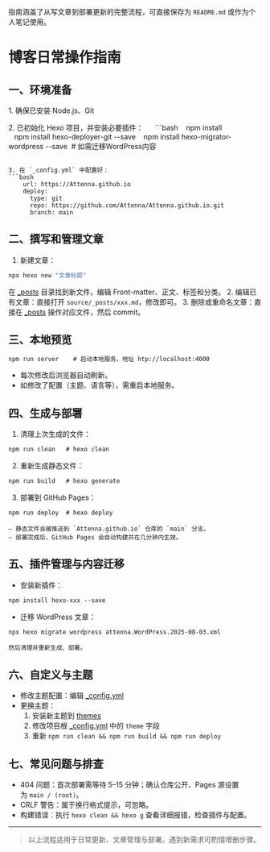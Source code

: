 指南涵盖了从写文章到部署更新的完整流程，可直接保存为 `README.md` 或作为个人笔记使用。

# 博客日常操作指南

## 一、环境准备

1. 确保已安装 Node.js、Git  

2. 已初始化 Hexo 项目，并安装必要插件：  
   ```bash
   npm install
   npm install hexo-deployer-git --save
   npm install hexo-migrator-wordpress --save  # 如需迁移WordPress内容
```

3. 在 `_config.yml` 中配置好：
```bash
    url: https://Attenna.github.io
    deploy:
      type: git
      repo: https://github.com/Attenna/Attenna.github.io.git
      branch: main
```  
## 二、撰写和管理文章

1. 新建文章：
```bash
npx hexo new "文章标题"
```
在 [_posts](vscode-file://vscode-app/c:/Users/duck1/AppData/Local/Programs/Microsoft%20VS%20Code/resources/app/out/vs/code/electron-browser/workbench/workbench.html) 目录找到新文件，编辑 Front-matter、正文、标签和分类。
2. 编辑已有文章：直接打开 `source/_posts/xxx.md`，修改即可。
3. 删除或重命名文章：直接在 [_posts](vscode-file://vscode-app/c:/Users/duck1/AppData/Local/Programs/Microsoft%20VS%20Code/resources/app/out/vs/code/electron-browser/workbench/workbench.html) 操作对应文件，然后 commit。
## 三、本地预览
```bash
npm run server    # 启动本地服务，地址 htp://localhost:4000
```
- 每次修改后浏览器自动刷新。
- 如修改了配置（主题、语言等），需重启本地服务。
## 四、生成与部署
1. 清理上次生成的文件：
```bash
npm run clean   # hexo clean
```
2. 重新生成静态文件：
```bash
npm run build   # hexo generate
```
3. 部署到 GitHub Pages：
```bash
npm run deploy  # hexo deploy
```
	– 静态文件会被推送到 `Attenna.github.io` 仓库的 `main` 分支。  
    – 部署完成后，GitHub Pages 会自动构建并在几分钟内生效。
## 五、插件管理与内容迁移
- 安装新插件：
```bash
npm install hexo-xxx --save
```
- 迁移 WordPress 文章：
```bash
npx hexo migrate wordpress attenna.WordPress.2025-08-03.xml
```
    然后清理并重新生成、部署。
## 六、自定义与主题
- 修改主题配置：编辑 [_config.yml](vscode-file://vscode-app/c:/Users/duck1/AppData/Local/Programs/Microsoft%20VS%20Code/resources/app/out/vs/code/electron-browser/workbench/workbench.html)
- 更换主题：
    1. 安装新主题到 [themes](vscode-file://vscode-app/c:/Users/duck1/AppData/Local/Programs/Microsoft%20VS%20Code/resources/app/out/vs/code/electron-browser/workbench/workbench.html)
    2. 修改项目根 [_config.yml](vscode-file://vscode-app/c:/Users/duck1/AppData/Local/Programs/Microsoft%20VS%20Code/resources/app/out/vs/code/electron-browser/workbench/workbench.html) 中的 `theme` 字段
    3. 重新 `npm run clean && npm run build && npm run deploy`
## 七、常见问题与排查
- 404 问题：首次部署需等待 5–15 分钟；确认仓库公开、Pages 源设置为 `main / (root)`。
- CRLF 警告：属于换行格式提示，可忽略。
- 构建错误：执行 `hexo clean && hexo g` 查看详细报错，检查插件与配置。
---
> 以上流程适用于日常更新、文章管理与部署。遇到新需求可酌情增删步骤。